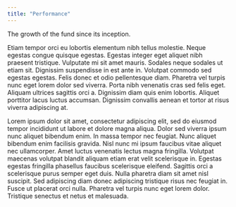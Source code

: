 ```yaml
---
title: "Performance"
---
```


The growth of the fund since its inception.

Etiam tempor orci eu lobortis elementum nibh tellus molestie. Neque egestas congue quisque egestas. Egestas integer eget aliquet nibh praesent tristique. Vulputate mi sit amet mauris. Sodales neque sodales ut etiam sit. Dignissim suspendisse in est ante in. Volutpat commodo sed egestas egestas. Felis donec et odio pellentesque diam. Pharetra vel turpis nunc eget lorem dolor sed viverra. Porta nibh venenatis cras sed felis eget. Aliquam ultrices sagittis orci a. Dignissim diam quis enim lobortis. Aliquet porttitor lacus luctus accumsan. Dignissim convallis aenean et tortor at risus viverra adipiscing at.

Lorem ipsum dolor sit amet, consectetur adipiscing elit, sed do eiusmod tempor incididunt ut labore et dolore magna aliqua. Dolor sed viverra ipsum nunc aliquet bibendum enim. In massa tempor nec feugiat. Nunc aliquet bibendum enim facilisis gravida. Nisl nunc mi ipsum faucibus vitae aliquet nec ullamcorper. Amet luctus venenatis lectus magna fringilla. Volutpat maecenas volutpat blandit aliquam etiam erat velit scelerisque in. Egestas egestas fringilla phasellus faucibus scelerisque eleifend. Sagittis orci a scelerisque purus semper eget duis. Nulla pharetra diam sit amet nisl suscipit. Sed adipiscing diam donec adipiscing tristique risus nec feugiat in. Fusce ut placerat orci nulla. Pharetra vel turpis nunc eget lorem dolor. Tristique senectus et netus et malesuada.